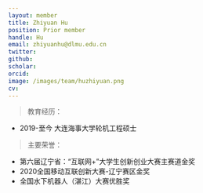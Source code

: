 ```yaml
---
layout: member
title: Zhiyuan Hu
position: Prior member
handle: Hu
email: zhiyuanhu@dlmu.edu.cn
twitter: 
github: 
scholar:
orcid: 
image: /images/team/huzhiyuan.png
cv: 
---
```


> 教育经历：

- 2019-至今 大连海事大学轮机工程硕士 

> 主要荣誉：

- 第六届辽宁省：“互联网+”大学生创新创业大赛主赛道金奖
- 2020全国移动互联创新大赛-辽宁赛区金奖
- 全国水下机器人（湛江）大赛优胜奖